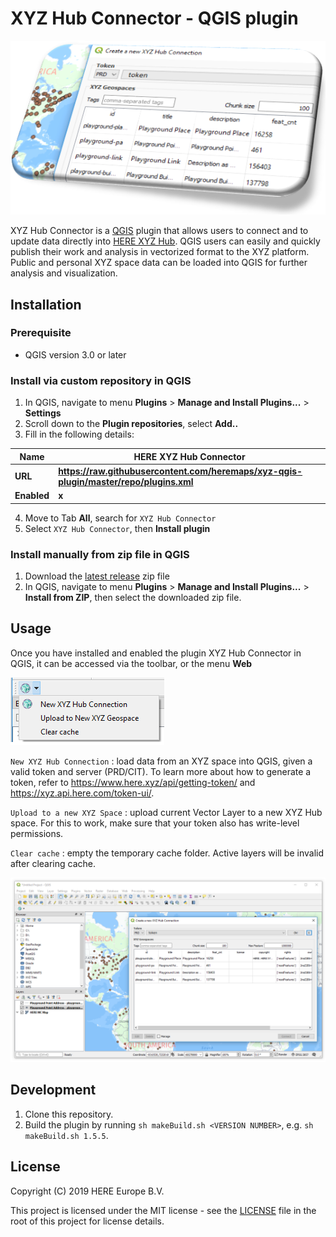 # XYZ Hub Connector - QGIS plugin

![preview](res/preview.png)

XYZ Hub Connector is a [QGIS](https://www.qgis.org) plugin that allows users to connect and to update data directly into [HERE XYZ Hub](https://www.here.xyz/). QGIS users can easily and quickly publish their work and analysis in vectorized format to the XYZ platform. Public and personal XYZ space data can be loaded into QGIS for further analysis and visualization.


## Installation

### Prerequisite

* QGIS version 3.0 or later

### Install via custom repository in QGIS

1. In QGIS, navigate to menu **Plugins** > **Manage and Install Plugins...** > **Settings**
2. Scroll down to the **Plugin repositories**, select **Add..**
3. Fill in the following details:

<b>

Name | HERE XYZ Hub Connector
-|-
URL | https://raw.githubusercontent.com/heremaps/xyz-qgis-plugin/master/repo/plugins.xml
Enabled | x

</b>


4. Move to Tab **All**, search for `XYZ Hub Connector`
5. Select `XYZ Hub Connector`, then **Install plugin**

### Install manually from zip file in QGIS

1. Download the [latest release](https://github.com/heremaps/xyz-qgis-plugin/releases) zip file
2. In QGIS, navigate to menu **Plugins** > **Manage and Install Plugins...** > **Install from ZIP**, then select the downloaded zip file.

## Usage

Once you have installed and enabled the plugin XYZ Hub Connector in QGIS, it can be accessed via the toolbar, or the menu **Web**

![toolbar](res/toolbar.png)

`New XYZ Hub Connection` : load data from an XYZ space into QGIS, given a valid token and server (PRD/CIT). To learn more about how to generate a token, refer to https://www.here.xyz/api/getting-token/ and https://xyz.api.here.com/token-ui/. 

`Upload to a new XYZ Space` : upload current Vector Layer to a new XYZ Hub space. For this to work, make sure that your token also has write-level permissions.

`Clear cache` : empty the temporary cache folder. Active layers will be invalid after clearing cache.


![new connection](res/new-connection.png)

## Development

1. Clone this repository.
2. Build the plugin by running `sh makeBuild.sh <VERSION NUMBER>`,
e.g. `sh makeBuild.sh 1.5.5`.

## License

Copyright (C) 2019 HERE Europe B.V.

This project is licensed under the MIT license - see the [LICENSE](./LICENSE) file in the root of this project for license details.
